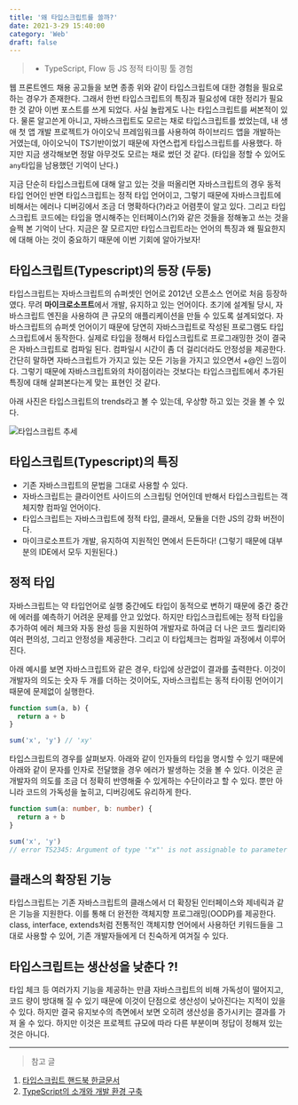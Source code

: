```yaml
---
title: '왜 타입스크립트를 쓸까?'
date: 2021-3-29 15:40:00
category: 'Web'
draft: false
---
```


> - TypeScript, Flow 등 JS 정적 타이핑 툴 경험

웹 프론트엔드 채용 공고들을 보면 종종 위와 같이 타입스크립트에 대한 경험을 필요로 하는 경우가 존재한다. 그래서 한번 타입스크립트의 특징과 필요성에 대한 정리가 필요한 것 같아 이번 포스트를 쓰게 되었다. 사실 놀랍게도 나는 타입스크립트를 써본적이 있다. 물론 알고쓴게 아니고, 자바스크립트도 모르는 채로 타입스크립트를 썼었는데, 내 생애 첫 앱 개발 프로젝트가 아이오닉 프레임워크를 사용하여 하이브리드 앱을 개발하는 거였는데, 아이오닉이 TS기반이었기 때문에 자연스럽게 타입스크립트를 사용했다. 하지만 지금 생각해보면 정말 아무것도 모르는 채로 썼던 것 같다. (타입을 정할 수 있어도 `any`타입을 남용했던 기억이 난다.)

지금 단순히 타입스크립트에 대해 알고 있는 것을 떠올리면 자바스크립트의 경우 동적 타입 언어인 반면 타입스크립트는 정적 타입 언어이고, 그렇기 때문에 자바스크립트에 비해서는 에러나 디버깅에서 조금 더 명확하다(?)라고 어렴풋이 알고 있다. 그리고 타입스크립트 코드에는 타입을 명시해주는 인터페이스(?)와 같은 것들을 정해놓고 쓰는 것을 슬쩍 본 기억이 난다. 지금은 잘 모르지만 타입스크립트라는 언어의 특징과 왜 필요한지에 대해 아는 것이 중요하기 때문에 이번 기회에 알아가보자!

## 타입스크립트(Typescript)의 등장 (두둥)

타입스크립트는 자바스크립트의 슈퍼셋인 언어로 2012년 오픈소스 언어로 처음 등장하였다. 무려 **마이크로소프트**에서 개발, 유지하고 있는 언어이다. 초기에 설계될 당시, 자바스크립트 엔진을 사용하여 큰 규모의 애플리케이션을 만들 수 있도록 설계되었다. 자바스크립트의 슈퍼셋 언어이기 때문에 당연히 자바스크립트로 작성된 프로그램도 타입스크립트에서 동작한다. 실제로 타입을 정해서 타입스크립트로 프로그래밍한 것이 결국은 자바스크립트로 컴파일 된다. 컴파일시 시간이 좀 더 걸리더라도 안정성을 제공한다. 간단히 말하면 자바스크립트가 가지고 있는 모든 기능을 가지고 있으면서 +@인 느낌이다. 그렇기 때문에 자바스크립트와의 차이점이라는 것보다는 타입스크립트에서 추가된 특징에 대해 살펴본다는게 맞는 표현인 것 같다.

아래 사진은 타입스크립트의 trends라고 볼 수 있는데, 우상향 하고 있는 것을 볼 수 있다.

![타입스크립트 추세](https://ifh.cc/g/WLatou.jpg)

## 타입스크립트(Typescript)의 특징

- 기존 자바스크립트의 문법을 그대로 사용할 수 있다.
- 자바스크립트는 클라이언트 사이드의 스크립팅 언어인데 반해서 타입스크립트는 객체지향 컴파일 언어이다.
- 타입스크립트는 자바스크립트에 정적 타입, 클래서, 모듈을 더한 JS의 강화 버전이다.
- 마이크로소프트가 개발, 유지하여 지원적인 면에서 든든하다! (그렇기 때문에 대부분의 IDE에서 모두 지원된다.)

## 정적 타입

자바스크립트는 약 타입언어로 실행 중간에도 타입이 동적으로 변하기 때문에 중간 중간에 에러를 예측하기 어려운 문제를 안고 있었다. 하지만 타입스크립트에는 정적 타입을 추가하여 에러 체크와 자동 완성 등을 지원하여 개발자로 하여금 더 나은 코드 퀄리티와 여러 편의성, 그리고 안정성을 제공한다. 그리고 이 타입체크는 컴파일 과정에서 이루어진다.

아래 예시를 보면 자바스크립트와 같은 경우, 타입에 상관없이 결과를 출력한다. 이것이 개발자의 의도는 숫자 두 개를 더하는 것이어도, 자바스크립트는 동적 타이핑 언어이기 때문에 문제없이 실행한다.

```javascript
function sum(a, b) {
  return a + b
}

sum('x', 'y') // 'xy'
```

타입스크립트의 경우를 살펴보자. 아래와 같이 인자들의 타입을 명시할 수 있기 때문에 아래와 같이 문자를 인자로 전달했을 경우 에러가 발생하는 것을 볼 수 있다. 이것은 곧 개발자의 의도를 조금 더 정확히 반영해줄 수 있게하는 수단이라고 할 수 있다. 뿐만 아니라 코드의 가독성을 높히고, 디버깅에도 유리하게 한다.

```typescript
function sum(a: number, b: number) {
  return a + b
}

sum('x', 'y')
// error TS2345: Argument of type '"x"' is not assignable to parameter of type 'number'.
```

## 클래스의 확장된 기능

타입스크립트는 기존 자바스크립트의 클래스에서 더 확장된 인터페이스와 제네릭과 같은 기능을 지원한다. 이를 통해 더 완전한 객체지향 프로그래밍(OODP)를 제공한다. class, interface, extends처럼 전통적인 객체지향 언어에서 사용하던 키워드들을 그대로 사용할 수 있어, 기존 개발자들에게 더 친숙하게 여겨질 수 있다.

## 타입스크립트는 생산성을 낮춘다 ?!

타입 체크 등 여러가지 기능을 제공하는 만큼 자바스크립트의 비해 가독성이 떨어지고, 코드 량이 방대해 질 수 있기 때문에 이것이 단점으로 생산성이 낮아진다는 지적이 있을 수 있다. 하지만 결국 유지보수의 측면에서 보면 오히려 생산성을 증가시키는 결과를 가져 올 수 있다. 하지만 이것은 프로젝트 규모에 따라 다른 부분이며 정답이 정해져 있는 것은 아니다.

---

> 참고 글

1. [타입스크립트 핸드북 한글문서](https://typescript-kr.github.io/)
2. [TypeScript의 소개와 개발 환경 구축](https://poiemaweb.com/typescript-introduction)

